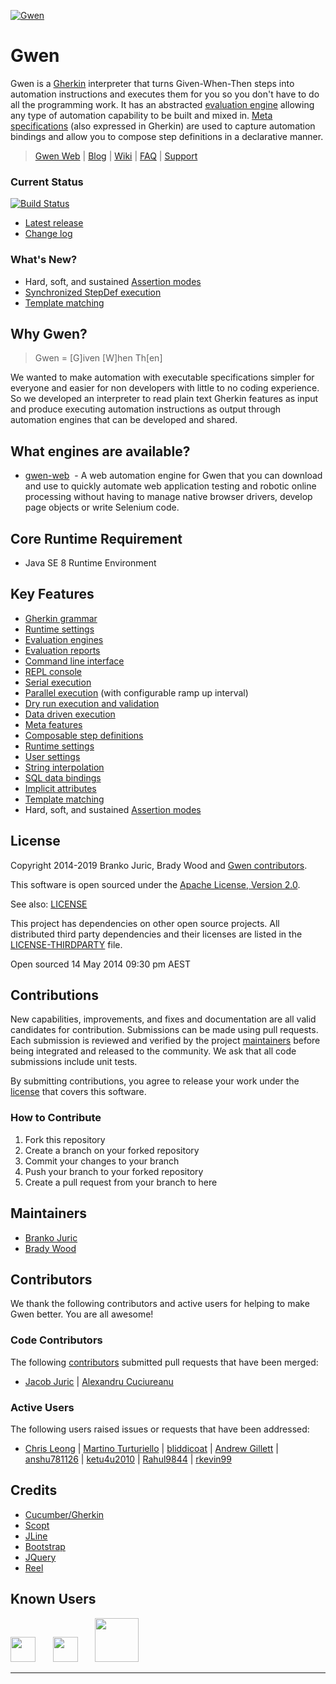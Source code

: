[![Gwen](https://github.com/gwen-interpreter/gwen/wiki/img/gwen-attractor.png)](https://github.com/gwen-interpreter/gwen/wiki/The-Gwen-Logo)

Gwen
====

Gwen is a [Gherkin](https://docs.cucumber.io/gherkin/reference/) interpreter that turns Given-When-Then steps into automation instructions and executes them for you so you don't 
have to do all the programming work. It has an abstracted 
[evaluation engine](https://github.com/gwen-interpreter/gwen/wiki/Evaluation-Engines) allowing any type of automation capability to be built and mixed in.
[Meta specifications](https://github.com/gwen-interpreter/gwen/wiki/Meta-Features) (also expressed in Gherkin) are used to capture automation bindings and allow you to compose step definitions in a declarative manner.

> [Gwen Web](https://github.com/gwen-interpreter/gwen-web)
  | [Blog](https://gweninterpreter.wordpress.com)
  | [Wiki](https://github.com/gwen-interpreter/gwen/wiki)
  | [FAQ](https://github.com/gwen-interpreter/gwen/wiki/FAQ)
  | [Support](https://www.gwenify.com/)

### Current Status

[![Build Status](https://travis-ci.org/gwen-interpreter/gwen.svg)](https://travis-ci.org/gwen-interpreter/gwen)

- [Latest release](https://github.com/gwen-interpreter/gwen/releases/latest)
- [Change log](CHANGELOG)

### What's New?

- Hard, soft, and sustained [Assertion modes](https://github.com/gwen-interpreter/gwen/wiki/Assertion-Modes)
- [Synchronized StepDef execution](https://github.com/gwen-interpreter/gwen/wiki/Synchronized-StepDefs)
- [Template matching](https://github.com/gwen-interpreter/gwen/wiki/Template-Matching)

Why Gwen?
---------

> Gwen = [G]iven [W]hen Th[en]

We wanted to make automation with executable specifications simpler for everyone and easier for non developers with little to no coding experience. So we developed an interpreter to read plain text Gherkin features as input and produce executing automation instructions as output through automation engines that can be developed and shared.

What engines are available?
---------------------------

- [gwen-web](https://github.com/gwen-interpreter/gwen-web)
  - A web automation engine for Gwen that you can download and use to quickly automate web application testing and
    robotic online processing without having to manage native browser drivers, develop page objects or write Selenium code.

Core Runtime Requirement
------------------------

- Java SE 8 Runtime Environment

Key Features
------------

- [Gherkin grammar](https://cucumber.io/docs/reference)
- [Runtime settings](https://github.com/gwen-interpreter/gwen/wiki/Runtime-Settings)
- [Evaluation engines](https://github.com/gwen-interpreter/gwen/wiki/Evaluation-Engines)
- [Evaluation reports](https://github.com/gwen-interpreter/gwen/wiki/Evaluation-Reports)
- [Command line interface](https://github.com/gwen-interpreter/gwen/wiki/Command-Line-Interface)
- [REPL console](https://github.com/gwen-interpreter/gwen/wiki/REPL-Console)
- [Serial execution](https://github.com/gwen-interpreter/gwen/wiki/Execution-Modes#serial-execution)
- [Parallel execution](https://github.com/gwen-interpreter/gwen/wiki/Execution-Modes#parallel-execution) (with configurable ramp up interval)
- [Dry run execution and validation](https://github.com/gwen-interpreter/gwen/wiki/Execution-Modes#dry-run-validation)
- [Data driven execution](https://github.com/gwen-interpreter/gwen/wiki/Execution-Modes#data-driven-execution)
- [Meta features](https://github.com/gwen-interpreter/gwen/wiki/Meta-Features)
- [Composable step definitions](https://github.com/gwen-interpreter/gwen/wiki/Meta-Features#composable-step-definitions)
- [Runtime settings](https://github.com/gwen-interpreter/gwen/wiki/Runtime-Settings)
- [User settings](https://github.com/gwen-interpreter/gwen/wiki/User-Settings)
- [String interpolation](https://github.com/gwen-interpreter/gwen/wiki/String-Interpolation)
- [SQL data bindings](https://github.com/gwen-interpreter/gwen/wiki/SQL-Data-Bindings)
- [Implicit attributes](https://github.com/gwen-interpreter/gwen/wiki/Implicit-Attributes)
- [Template matching](https://github.com/gwen-interpreter/gwen/wiki/Template-Matching)
- Hard, soft, and sustained [Assertion modes](https://github.com/gwen-interpreter/gwen/wiki/Assertion-Modes)

License
-------

Copyright 2014-2019 Branko Juric, Brady Wood and [Gwen contributors](#code-contributors).

This software is open sourced under the
[Apache License, Version 2.0](http://www.apache.org/licenses/LICENSE-2.0.txt).

See also: [LICENSE](LICENSE)

This project has dependencies on other open source projects. All distributed third party dependencies and their
licenses are listed in the [LICENSE-THIRDPARTY](LICENSE-THIRDPARTY) file.

Open sourced 14 May 2014 09:30 pm AEST

Contributions
-------------

New capabilities, improvements, and fixes and documentation are all valid candidates for contribution. Submissions can be made using pull requests. Each submission is reviewed and verified by the project [maintainers](#maintainers) before being integrated and released 
to the community. We ask that all code submissions include unit tests.

By submitting contributions, you agree to release your work under the [license](#license) that covers this software.

### How to Contribute

1. Fork this repository
2. Create a branch on your forked repository
3. Commit your changes to your branch
4. Push your branch to your forked repository
5. Create a pull request from your branch to here

Maintainers
-----------

- [Branko Juric](https://github.com/bjuric)
- [Brady Wood](https://github.com/bradywood)

Contributors
------------

We thank the following contributors and active users for helping to make Gwen better. You are all awesome!

### Code Contributors

The following [contributors](https://github.com/gwen-interpreter/gwen/graphs/contributors) submitted pull requests
that have been merged:

- [Jacob Juric](https://github.com/TheReturningVoid)
| [Alexandru Cuciureanu](https://github.com/acuciureanu)

### Active Users

The following users raised issues or requests that have been addressed:

- [Chris Leong](https://github.com/aztheque)
| [Martino Turturiello](https://github.com/martino-jelli)
| [bliddicoat](https://github.com/bliddicoat)
| [Andrew Gillett](https://github.com/asgillett)
| [anshu781126](https://github.com/anshu781126)
| [ketu4u2010](https://github.com/ketu4u2010)
| [Rahul9844](https://github.com/Rahul9844)
| [rkevin99](https://github.com/rkevin99)

Credits
-------
- [Cucumber/Gherkin](https://docs.cucumber.io/gherkin/reference/)
- [Scopt](https://github.com/scopt/scopt)
- [JLine](https://github.com/jline/jline2)
- [Bootstrap](https://getbootstrap.com/)
- [JQuery](https://jquery.com/)
- [Reel](https://github.com/pisi/Reel)

Known Users
-----------
<a href="https://www.matrak.com.au" target="_blank"><img src="https://gwen-interpreter.github.io/assets/img/users/matrak-logo.png" height="40"/></a> &nbsp; &nbsp; &nbsp; <a href="https://www.smartstream-stp.com/" target="_blank"><img src="https://gwen-interpreter.github.io/assets/img/users/smartstream-logo.png" height="40"/></a> &nbsp; &nbsp; &nbsp; <a href="https://crystaldelta.com/" target="_blank"><img src="https://gwen-interpreter.github.io/assets/img/users/crystaldelta-logo.png" height="70"/></a>

---

